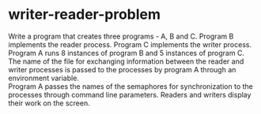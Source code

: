 # writer-reader-problem
Write a program that creates three programs - A, B and C. 
Program B implements the reader process. Program C implements the writer process. 
Program A runs 8 instances of program B and 5 instances of program C.
The name of the file for exchanging information between the reader and writer processes is passed to the processes by program A through an environment variable.  
Program A passes the names of the semaphores for synchronization to the processes through command line parameters. 
Readers and writers display their work on the screen.
